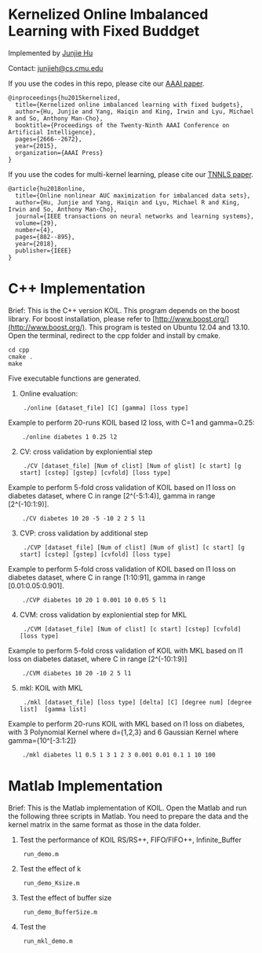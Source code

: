Kernelized Online Imbalanced Learning with Fixed Buddget
===
Implemented by [Junjie Hu](http://www.cs.cmu.edu/~junjieh/)

Contact: junjieh@cs.cmu.edu

If you use the codes in this repo, please cite our [AAAI paper](https://www.aaai.org/ocs/index.php/AAAI/AAAI15/paper/view/9578).

	@inproceedings{hu2015kernelized,
	  title={Kernelized online imbalanced learning with fixed budgets},
	  author={Hu, Junjie and Yang, Haiqin and King, Irwin and Lyu, Michael R and So, Anthony Man-Cho},
	  booktitle={Proceedings of the Twenty-Ninth AAAI Conference on Artificial Intelligence},
	  pages={2666--2672},
	  year={2015},
	  organization={AAAI Press}
	}
	
If you use the codes for multi-kernel learning, please cite our [TNNLS paper](https://ieeexplore.ieee.org/document/7835710/).
	
	@article{hu2018online,
	  title={Online nonlinear AUC maximization for imbalanced data sets},
	  author={Hu, Junjie and Yang, Haiqin and Lyu, Michael R and King, Irwin and So, Anthony Man-Cho},
	  journal={IEEE transactions on neural networks and learning systems},
	  volume={29},
	  number={4},
	  pages={882--895},
	  year={2018},
	  publisher={IEEE}
	}
	

C++ Implementation
==
Brief: This is the C++ version KOIL. This program depends on the boost library.
For boost installation, please refer to [http://www.boost.org/](http://www.boost.org/).
This program is tested on Ubuntu 12.04 and 13.10. Open the terminal, redirect to the cpp folder and install by cmake.

	cd cpp
	cmake .
	make

Five executable functions are generated.

1. Online evaluation:

		./online [dataset_file] [C] [gamma] [loss type]
Example to perform 20-runs KOIL based l2 loss, with C=1 and gamma=0.25:

		./online diabetes 1 0.25 l2


2. CV: cross validation by exploniential step
		
		./CV [dataset_file] [Num of clist] [Num of glist] [c start] [g start] [cstep] [gstep] [cvfold] [loss type]
Example to perform 5-fold cross validation of KOIL based on l1 loss on diabetes dataset, where C in range [2^(-5:1:4)], gamma in range [2^(-10:1:9)].

		./CV diabetes 10 20 -5 -10 2 2 5 l1

 
3. CVP: cross validation by additional step

		./CVP [dataset_file] [Num of clist] [Num of glist] [c start] [g start] [cstep] [gstep] [cvfold] [loss type]
Example to perform 5-fold cross validation of KOIL based on l1 loss on diabetes dataset, where C in range [1:10:91], gamma in range [0.01:0.05:0.901].
		
		./CVP diabetes 10 20 1 0.001 10 0.05 5 l1

 
4. CVM: cross validation by exploniential step for MKL
		
		./CVM [dataset_file] [Num of clist] [c start] [cstep] [cvfold] [loss type]
Example to perform 5-fold cross validation of KOIL with MKL based on l1 loss on diabetes dataset, where C in range [2^(-10:1:9)]
		
		./CVM diabetes 10 20 -10 2 5 l1


5. mkl: KOIL with MKL
		
		./mkl [dataset_file] [loss type] [delta] [C] [degree num] [degree list]  [gamma list]
Example to perform 20-runs KOIL with MKL based on l1 loss on diabetes, with 3 Polynomial Kernel where d={1,2,3} and 6 Gaussian Kernel where gamma={10^[-3:1:2]} 
		
		./mkl diabetes l1 0.5 1 3 1 2 3 0.001 0.01 0.1 1 10 100


Matlab Implementation
==

Brief: This is the Matlab implementation of KOIL. Open the Matlab and run the following three scripts in Matlab. You need to prepare the data and the kernel matrix in the same format as those in the data folder.

1. Test the performance of KOIL RS/RS++, FIFO/FIFO++, Infinite_Buffer

		run_demo.m

2. Test the effect of k

		run_demo_Ksize.m

3. Test the effect of buffer size

		run_demo_BufferSize.m

4. Test the 
		
		run_mkl_demo.m

